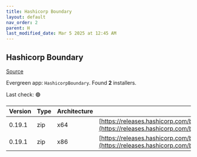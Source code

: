 ```yaml
---
title: Hashicorp Boundary
layout: default
nav_order: 2
parent: H
last_modified_date: Mar 5 2025 at 12:45 AM
---
```


## Hashicorp Boundary

[Source](https://www.boundaryproject.io/)

Evergreen app: `HashicorpBoundary`. Found **2** installers.

Last check: 🟢

| Version | Type | Architecture | URI                                                                                                                                                                  |
| ------- | ---- | ------------ | -------------------------------------------------------------------------------------------------------------------------------------------------------------------- |
| 0.19.1  | zip  | x64          | [https://releases.hashicorp.com/boundary/0.19.1/boundary_0.19.1_windows_amd64.zip](https://releases.hashicorp.com/boundary/0.19.1/boundary_0.19.1_windows_amd64.zip) |
| 0.19.1  | zip  | x86          | [https://releases.hashicorp.com/boundary/0.19.1/boundary_0.19.1_windows_386.zip](https://releases.hashicorp.com/boundary/0.19.1/boundary_0.19.1_windows_386.zip)     |
